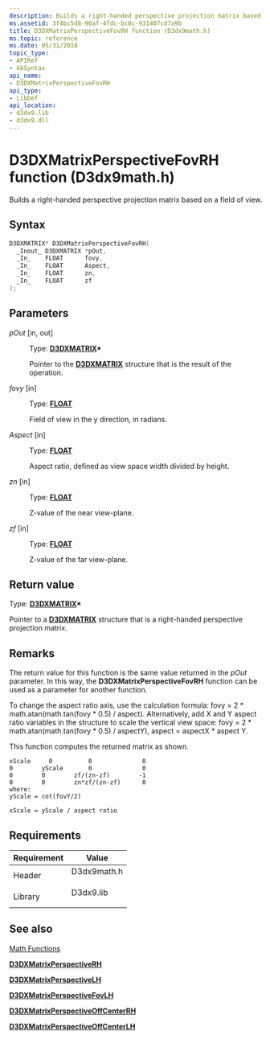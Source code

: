 ```yaml
---
description: Builds a right-handed perspective projection matrix based on a field of view.
ms.assetid: 3f4bc5d8-90af-4fdc-bc0c-931407cd7a9b
title: D3DXMatrixPerspectiveFovRH function (D3dx9math.h)
ms.topic: reference
ms.date: 05/31/2018
topic_type: 
- APIRef
- kbSyntax
api_name: 
- D3DXMatrixPerspectiveFovRH
api_type: 
- LibDef
api_location: 
- d3dx9.lib
- d3dx9.dll
---
```


# D3DXMatrixPerspectiveFovRH function (D3dx9math.h)

Builds a right-handed perspective projection matrix based on a field of view.

## Syntax


```C++
D3DXMATRIX* D3DXMatrixPerspectiveFovRH(
  _Inout_ D3DXMATRIX *pOut,
  _In_    FLOAT      fovy,
  _In_    FLOAT      Aspect,
  _In_    FLOAT      zn,
  _In_    FLOAT      zf
);
```



## Parameters

<dl> <dt>

*pOut* \[in, out\]
</dt> <dd>

Type: **[**D3DXMATRIX**](d3dxmatrix.md)\***

Pointer to the [**D3DXMATRIX**](d3dxmatrix.md) structure that is the result of the operation.

</dd> <dt>

*fovy* \[in\]
</dt> <dd>

Type: **[**FLOAT**](../winprog/windows-data-types.md)**

Field of view in the y direction, in radians.

</dd> <dt>

*Aspect* \[in\]
</dt> <dd>

Type: **[**FLOAT**](../winprog/windows-data-types.md)**

Aspect ratio, defined as view space width divided by height.

</dd> <dt>

*zn* \[in\]
</dt> <dd>

Type: **[**FLOAT**](../winprog/windows-data-types.md)**

Z-value of the near view-plane.

</dd> <dt>

*zf* \[in\]
</dt> <dd>

Type: **[**FLOAT**](../winprog/windows-data-types.md)**

Z-value of the far view-plane.

</dd> </dl>

## Return value

Type: **[**D3DXMATRIX**](d3dxmatrix.md)\***

Pointer to a [**D3DXMATRIX**](d3dxmatrix.md) structure that is a right-handed perspective projection matrix.

## Remarks

The return value for this function is the same value returned in the *pOut* parameter. In this way, the **D3DXMatrixPerspectiveFovRH** function can be used as a parameter for another function.

To change the aspect ratio axis, use the calculation formula: fovy = 2 * math.atan(math.tan(fovy * 0.5) / aspect). Alternatively, add X and Y aspect ratio variables in the structure to scale the vertical view space: fovy = 2 * math.atan(math.tan(fovy * 0.5) / aspectY), aspect = aspectX * aspect Y.

This function computes the returned matrix as shown.


```
xScale     0          0              0
0        yScale       0              0
0        0        zf/(zn-zf)        -1
0        0        zn*zf/(zn-zf)      0
where:
yScale = cot(fovY/2)
    
xScale = yScale / aspect ratio
```



## Requirements



| Requirement | Value |
|--------------------|----------------------------------------------------------------------------------------|
| Header<br/>  | <dl> <dt>D3dx9math.h</dt> </dl> |
| Library<br/> | <dl> <dt>D3dx9.lib</dt> </dl>   |



## See also

<dl> <dt>

[Math Functions](dx9-graphics-reference-d3dx-functions-math.md)
</dt> <dt>

[**D3DXMatrixPerspectiveRH**](d3dxmatrixperspectiverh.md)
</dt> <dt>

[**D3DXMatrixPerspectiveLH**](d3dxmatrixperspectivelh.md)
</dt> <dt>

[**D3DXMatrixPerspectiveFovLH**](d3dxmatrixperspectivefovlh.md)
</dt> <dt>

[**D3DXMatrixPerspectiveOffCenterRH**](d3dxmatrixperspectiveoffcenterrh.md)
</dt> <dt>

[**D3DXMatrixPerspectiveOffCenterLH**](d3dxmatrixperspectiveoffcenterlh.md)
</dt> </dl>

 

 
